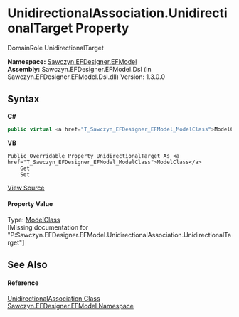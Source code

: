 # UnidirectionalAssociation.UnidirectionalTarget Property 
 

DomainRole UnidirectionalTarget

**Namespace:**&nbsp;<a href="N_Sawczyn_EFDesigner_EFModel">Sawczyn.EFDesigner.EFModel</a><br />**Assembly:**&nbsp;Sawczyn.EFDesigner.EFModel.Dsl (in Sawczyn.EFDesigner.EFModel.Dsl.dll) Version: 1.3.0.0

## Syntax

**C#**<br />
``` C#
public virtual <a href="T_Sawczyn_EFDesigner_EFModel_ModelClass">ModelClass</a> UnidirectionalTarget { get; set; }
```

**VB**<br />
``` VB
Public Overridable Property UnidirectionalTarget As <a href="T_Sawczyn_EFDesigner_EFModel_ModelClass">ModelClass</a>
	Get
	Set
```

<a href="https://github.com/msawczyn/EFDesigner/tree/master/src/Dsl/GeneratedCode/DomainRelationships.cs#L1961" title="View the source code">View Source</a><br />

#### Property Value
Type: <a href="T_Sawczyn_EFDesigner_EFModel_ModelClass">ModelClass</a><br />\[Missing <value> documentation for "P:Sawczyn.EFDesigner.EFModel.UnidirectionalAssociation.UnidirectionalTarget"\]

## See Also


#### Reference
<a href="T_Sawczyn_EFDesigner_EFModel_UnidirectionalAssociation">UnidirectionalAssociation Class</a><br /><a href="N_Sawczyn_EFDesigner_EFModel">Sawczyn.EFDesigner.EFModel Namespace</a><br />
